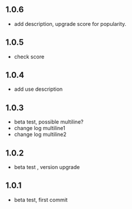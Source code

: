 ## 1.0.6

* add description, upgrade score for popularity.

## 1.0.5

* check score

## 1.0.4

* add use description

## 1.0.3

* beta test, possible multiline?
* change log multiline1
* change log multiline2

## 1.0.2

* beta test , version upgrade

## 1.0.1

* beta test, first commit
